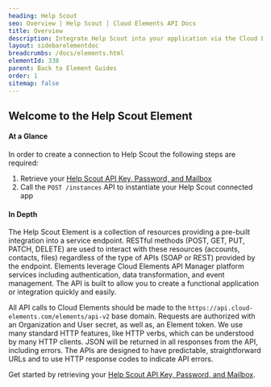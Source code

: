 ```yaml
---
heading: Help Scout
seo: Overview | Help Scout | Cloud Elements API Docs
title: Overview
description: Integrate Help Scout into your application via the Cloud Elements APIs.
layout: sidebarelementdoc
breadcrumbs: /docs/elements.html
elementId: 338
parent: Back to Element Guides
order: 1
sitemap: false
---
```


## Welcome to the Help Scout Element


#### At a Glance

In order to create a connection to Help Scout the following steps are required:

1. Retrieve your [Help Scout API Key, Password, and Mailbox](helpscout-endpoint-setup.html)
2. Call the `POST /instances` API to instantiate your Help Scout connected app

#### In Depth

The Help Scout Element is a collection of resources providing a pre-built integration into a service endpoint. RESTful methods (POST, GET, PUT, PATCH, DELETE) are used to interact with these resources (accounts, contacts, files) regardless of the type of APIs (SOAP or REST) provided by the endpoint. Elements leverage Cloud Elements API Manager platform services including authentication, data transformation, and event management.  The API is built to allow you to create a functional application or integration quickly and easily.

All API calls to Cloud Elements should be made to the `https://api.cloud-elements.com/elements/api-v2` base domain. Requests are authorized with an Organization and User secret, as well as, an Element token.  We use many standard HTTP features, like HTTP verbs, which can be understood by many HTTP clients. JSON will be returned in all responses from the API, including errors. The APIs are designed to have predictable, straightforward URLs and to use HTTP response codes to indicate API errors.

Get started by retrieving your [Help Scout API Key, Password, and Mailbox](helpscout-endpoint-setup.html).
